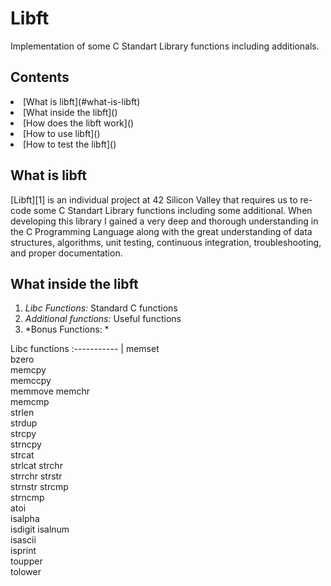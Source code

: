 **Libft**
======================== 
Implementation of some C Standart Library functions including additionals.

**Contents**
-----------------------
<li> [What is libft](#what-is-libft)
<li> [What inside the libft]()
<li> [How does the libft work]()
<li> [How to use libft]()
<li> [How to test the libft]()


**What is libft**
-----------------------
[Libft][1] is an individual project at 42 Silicon Valley that requires us to re-code some C Standart Library functions including some additional. When developing this library I gained a very deep and thorough understanding in the C  Programming Language along with the great understanding of data structures, algorithms, unit testing, continuous integration, troubleshooting, and proper documentation.

**What inside the libft**
-----------------------------
1. *Libc Functions:* Standard C functions
2. *Additional functions:* Useful functions
3. *Bonus Functions: *

Libc functions 
:----------- |
memset	
bzero		
memcpy		  
memccpy	  
memmove	
memchr		
memcmp	
strlen		
strdup		
strcpy		
strncpy			
strcat		
strlcat	
strchr		
strrchr
strstr		
strnstr	
strcmp		
strncmp		
atoi	
isalpha		
isdigit	
isalnum		
isascii		
isprint		
toupper		
tolower		


